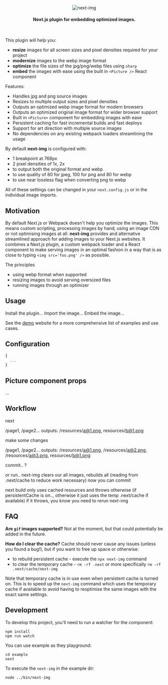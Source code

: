 <p align="center">
  <img src="https://user-images.githubusercontent.com/324440/83357465-65e84780-a364-11ea-8f0d-23fb0282cad5.png" alt="next-img" title="next-img">
</p>

<h4 align="center">Next.js plugin for embedding optimized images.</h4>
<br />

This plugin will help you:

- **resize** images for all screen sizes and pixel densities required for your project
- **modernize** images to the webp image format
- **optimize** the file sizes of the jpg/png/webp files using `sharp`
- **embed** the images with ease using the built in `<Picture />` React component

Features:

- Handles jpg and png source images
- Resizes to multiple output sizes and pixel densities
- Outputs an optimized webp image format for modern browsers
- Outputs an optimized original image format for wider browser support
- Built in `<Picture>` component for embedding images with ease
- Persistent caching for fast incremental builds and fast deploys
- Support for art direction with multiple source images
- No dependencies on any existing webpack loaders streamlining the usage

By default **next-img** is configured with:

- 1 breakpoint at 768px
- 2 pixel densities of 1x, 2x
- to output both the original format and webp
- to use quality of 80 for jpeg, 100 for png and 80 for webp
- to use near lossless flag when converting png to webp

All of these settings can be changed in your `next.config.js` or in the individual image imports.

## Motivation

By default Next.js or Webpack doesn't help you optimize the images. This means custom scripting, processing images by hand, using an image CDN or not optimising images at all. **next-img** provides and alternative streamlined approach for adding images to your Next.js websites. It combines a Next.js plugin, a custom webpack loader and a React component to make serving images in an optimal fashion in a way that is as close to typing `<img src='foo.png' />` as possible.

The principles

- using webp format when supported
- resizing images to avoid serving oversized files
- running images through an optimizer

## Usage

Install the plugin...
Import the image...
Embed the image...

See the [demo]() website for a more comprehensive list of examples and use cases.

## Configuration

```js
{
  ...
}
```

## Picture component props

...

## Workflow

next

/page1, /page2...
outputs: /resources/a@1.png, resources/b@1.png

make some changes

/page1, /page2...
outputs: /resources/a@1.png, /resources/a@2.png, /resources/a@3.png, resources/b@1.png

commit.. ?

or run..
next-img
clears our all images, rebuilds all (reading from .next/cache to reduce work necessary)
now you can commit

next build only uses cached resources and throws otherwise (if persistentCache is on.., otherwise it just uses the temp .next/cache if available)
if it throws, you know you need to rerun next-img

## FAQ

**Are `gif` images supported?**
Not at the moment, but that could potentially be added in the future.

**How do I clear the cache?**
Cache should never cause any issues (unless you found a bug!), but if you want to free up space or otherwise:

- to rebuild persistent cache - execute the `npx next-img` command
- to clear the temporary cache - `rm -rf .next` or more specifically `rm -rf .next/cache/next-img`

Note that temporary cache is in use even when persistent cache is turned on. This is to speed up the `next-img` command which uses the temporary cache if available to avoid having to reoptimise the same images with the exact same settings.

## Development

To develop this project, you'll need to run a watcher for the <Picture /> component:

```
npm install
npm run watch
```

You can use example as they playground:

```
cd example
next
```

To execute the `next-img` in the example dir:

```
node ../bin/next-img
```
